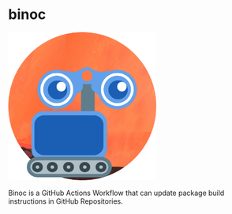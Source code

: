 # binoc
<img src="binoc.png" width="300" height="300">

Binoc is a GitHub Actions Workflow that can update package build instructions in GitHub Repositories.
